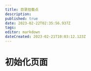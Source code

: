 ```yaml
---
title: 目录挂载点
description: 
published: true
date: 2023-02-22T02:35:56.937Z
tags: 
editor: markdown
dateCreated: 2023-02-21T10:03:12.123Z
---
```


# 初始化页面